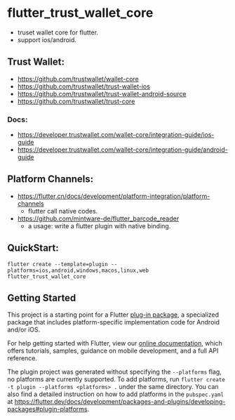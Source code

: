 # flutter_trust_wallet_core

- truset wallet core for flutter.
- support ios/android.


## Trust Wallet:

- https://github.com/trustwallet/wallet-core
- https://github.com/trustwallet/trust-wallet-ios
- https://github.com/trustwallet/trust-wallet-android-source
- https://github.com/trustwallet/trust-core

### Docs:

- https://developer.trustwallet.com/wallet-core/integration-guide/ios-guide
- https://developer.trustwallet.com/wallet-core/integration-guide/android-guide


## Platform Channels: 

- https://flutter.cn/docs/development/platform-integration/platform-channels
    - flutter call native codes.
- https://github.com/mintware-de/flutter_barcode_reader
    - a usage: write a flutter plugin with native binding.


## QuickStart:


```
flutter create --template=plugin --platforms=ios,android,windows,macos,linux,web flutter_trust_wallet_core

```

## Getting Started

This project is a starting point for a Flutter
[plug-in package](https://flutter.dev/developing-packages/),
a specialized package that includes platform-specific implementation code for
Android and/or iOS.

For help getting started with Flutter, view our
[online documentation](https://flutter.dev/docs), which offers tutorials,
samples, guidance on mobile development, and a full API reference.

The plugin project was generated without specifying the `--platforms` flag, no platforms are currently supported.
To add platforms, run `flutter create -t plugin --platforms <platforms> .` under the same
directory. You can also find a detailed instruction on how to add platforms in the `pubspec.yaml` at https://flutter.dev/docs/development/packages-and-plugins/developing-packages#plugin-platforms.
